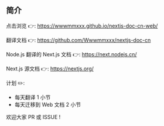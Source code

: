 ## 简介

点击浏览 👉: https://wwwmmxxx.github.io/nextjs-doc-cn-web/

翻译文档 👉: https://github.com/Wwwmmxxx/nextjs-doc-cn

Node.js 翻译的 Next.js 文档 👉: https://next.nodejs.cn/

Next.js 源文档 👉: https://nextjs.org/

计划 ✏️:

- 每天翻译 1 小节
- 每天迁移到 Web 文档 2 小节

欢迎大家 PR 或 ISSUE !
